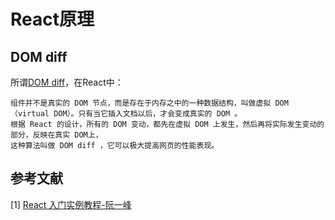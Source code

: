 # React原理  

## DOM diff  
所谓[DOM diff](https://calendar.perfplanet.com/2013/diff/)，在React中： 

```   
组件并不是真实的 DOM 节点，而是存在于内存之中的一种数据结构，叫做虚拟 DOM （virtual DOM）。只有当它插入文档以后，才会变成真实的 DOM 。  
根据 React 的设计，所有的 DOM 变动，都先在虚拟 DOM 上发生，然后再将实际发生变动的部分，反映在真实 DOM上，  
这种算法叫做 DOM diff ，它可以极大提高网页的性能表现。
```  

## 参考文献  
[1] [React 入门实例教程-阮一峰](https://www.ruanyifeng.com/blog/2015/03/react.html)  

